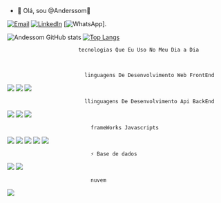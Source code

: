 - 👋 Olá, sou @Anderssom🚀 


 [![Email](https://img.shields.io/badge/Gmail-D14836?style=for-the-badge&logo=gmail&logoColor=white)](anderssom05@gmail.com) 
 [![LinkedIn](https://img.shields.io/badge/LinkedIn-0077B5?style=for-the-badge&logo=linkedin&logoColor=white)](https://www.linkedin.com/in/anderson-silva-7a545aa3/) 
 [![WhatsApp](https://img.shields.io/badge/WhatsApp-25D366?style=for-the-badge&logo=whatsapp&logoColor=white)].

![Andessom GitHub stats](https://github-readme-stats.vercel.app/api?username=anderssom&show_icons=true&theme=merko) 
[![Top Langs](https://github-readme-stats.vercel.app/api/top-langs/?username=anderssom&layout=compact)](https://github.com/anuraghazra/github-readme-stats)

  
                           tecnologias Que Eu Uso No Meu Dia a Dia
  
  
  
  ![]() ![]() 
  
                             linguagens De Desenvolvimento Web FrontEnd

  [![](https://img.shields.io/badge/HTML5-E34F26?style=for-the-badge&logo=html5&logoColor=white)]() [![](https://img.shields.io/badge/CSS-239120?&style=for-the-badge&logo=css3&logoColor=white)]() ![](https://img.shields.io/badge/JavaScript-F7DF1E?style=for-the-badge&logo=javascript&logoColor=black) 

                             llinguagens De Desenvolvimento Api BackEnd

  
  ![](https://img.shields.io/badge/Node.js-43853D?style=for-the-badge&logo=node.js&logoColor=white) ![](https://img.shields.io/badge/TypeScript-007ACC?style=for-the-badge&logo=typescript&logoColor=white) ![](https://img.shields.io/badge/JavaScript-F7DF1E?style=for-the-badge&logo=javascript&logoColor=black) 

                               frameWorks Javascripts
![](https://img.shields.io/badge/Express.js-404D59?style=for-the-badge) ![](https://img.shields.io/badge/React-20232A?style=for-the-badge&logo=react&logoColor=61DAFB) ![](https://img.shields.io/badge/React_Native-20232A?style=for-the-badge&logo=react&logoColor=61DAFB) ![](https://img.shields.io/badge/Bootstrap-563D7C?style=for-the-badge&logo=bootstrap&logoColor=white) ![](https://img.shields.io/badge/Wordpress-21759B?style=for-the-badge&logo=wordpress&logoColor=white)


                               ⚡ Base de dados


![](https://img.shields.io/badge/MongoDB-4EA94B?style=for-the-badge&logo=mongodb&logoColor=white
)  ![](https://img.shields.io/badge/PostgreSQL-316192?style=for-the-badge&logo=postgresql&logoColor=white)


                               nuvem

![](https://img.shields.io/badge/Vercel-000000?style=for-the-badge&logo=vercel&logoColor=white) ![]()




